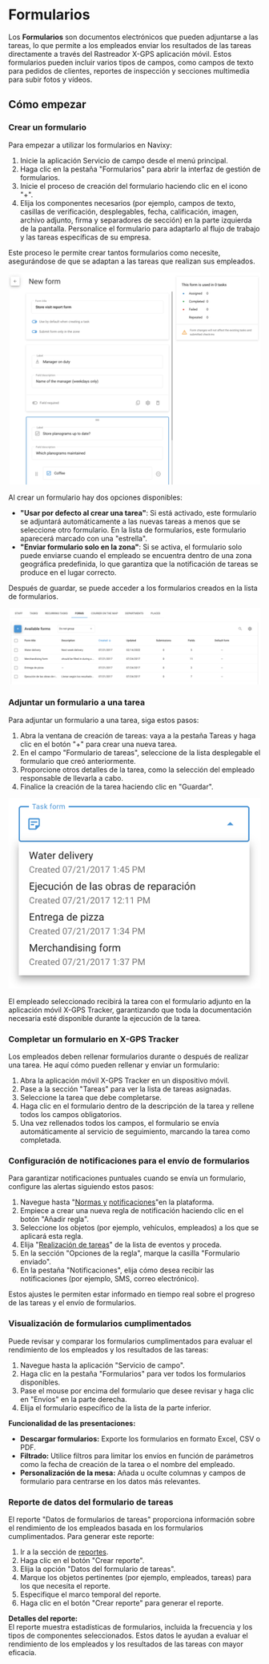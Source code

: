 # Formularios

Los **Formularios** son documentos electrónicos que pueden adjuntarse a las tareas, lo que permite a los empleados enviar los resultados de las tareas directamente a través del Rastreador X-GPS aplicación móvil. Estos formularios pueden incluir varios tipos de campos, como campos de texto para pedidos de clientes, reportes de inspección y secciones multimedia para subir fotos y vídeos.

## Cómo empezar

### Crear un formulario

Para empezar a utilizar los formularios en Navixy:

1. Inicie la aplicación Servicio de campo desde el menú principal.
2. Haga clic en la pestaña "Formularios" para abrir la interfaz de gestión de formularios.
3. Inicie el proceso de creación del formulario haciendo clic en el icono "+".
4. Elija los componentes necesarios (por ejemplo, campos de texto, casillas de verificación, desplegables, fecha, calificación, imagen, archivo adjunto, firma y separadores de sección) en la parte izquierda de la pantalla. Personalice el formulario para adaptarlo al flujo de trabajo y las tareas específicas de su empresa.

Este proceso le permite crear tantos formularios como necesite, asegurándose de que se adaptan a las tareas que realizan sus empleados.

![image-20240816-160834.png](attachments/image-20240816-160834.png)

Al crear un formulario hay dos opciones disponibles:

* **"Usar por defecto al crear una tarea"**: Si está activado, este formulario se adjuntará automáticamente a las nuevas tareas a menos que se seleccione otro formulario. En la lista de formularios, este formulario aparecerá marcado con una "estrella".
* **"Enviar formulario solo en la zona"**: Si se activa, el formulario solo puede enviarse cuando el empleado se encuentra dentro de una zona geográfica predefinida, lo que garantiza que la notificación de tareas se produce en el lugar correcto.

Después de guardar, se puede acceder a los formularios creados en la lista de formularios.

![image-20240816-155915.png](attachments/image-20240816-155915.png)

### Adjuntar un formulario a una tarea

Para adjuntar un formulario a una tarea, siga estos pasos:

1. Abra la ventana de creación de tareas: vaya a la pestaña Tareas y haga clic en el botón "+" para crear una nueva tarea.
2. En el campo "Formulario de tareas", seleccione de la lista desplegable el formulario que creó anteriormente.
3. Proporcione otros detalles de la tarea, como la selección del empleado responsable de llevarla a cabo.
4. Finalice la creación de la tarea haciendo clic en "Guardar".

![image-20240816-161010.png](attachments/image-20240816-161010.png)

El empleado seleccionado recibirá la tarea con el formulario adjunto en la aplicación móvil X-GPS Tracker, garantizando que toda la documentación necesaria esté disponible durante la ejecución de la tarea.

### Completar un formulario en X-GPS Tracker

Los empleados deben rellenar formularios durante o después de realizar una tarea. He aquí cómo pueden rellenar y enviar un formulario:

1. Abra la aplicación móvil X-GPS Tracker en un dispositivo móvil.
2. Pase a la sección "Tareas" para ver la lista de tareas asignadas.
3. Seleccione la tarea que debe completarse.
4. Haga clic en el formulario dentro de la descripción de la tarea y rellene todos los campos obligatorios.
5. Una vez rellenados todos los campos, el formulario se envía automáticamente al servicio de seguimiento, marcando la tarea como completada.

### Configuración de notificaciones para el envío de formularios

Para garantizar notificaciones puntuales cuando se envía un formulario, configure las alertas siguiendo estos pasos:

1. Navegue hasta "[Norm](../reglas-y-alertas/)[a](../../../../wiki/pages/createpage.action)[s y](../reglas-y-alertas/) [notifica](../../../../wiki/pages/createpage.action)[c](../reglas-y-alertas/)[ion](../../../../wiki/pages/createpage.action)[e](../reglas-y-alertas/)[s](../../../../wiki/pages/createpage.action)"en la plataforma.
2. Empiece a crear una nueva regla de notificación haciendo clic en el botón "Añadir regla".
3. Seleccione los objetos (por ejemplo, vehículos, empleados) a los que se aplicará esta regla.
4. Elija "[Realización de tareas](../reglas-y-alertas/programacin-y-expedicin/realizacin-de-tareas.md)" de la lista de eventos y proceda.
5. En la sección "Opciones de la regla", marque la casilla "Formulario enviado".
6. En la pestaña "Notificaciones", elija cómo desea recibir las notificaciones (por ejemplo, SMS, correo electrónico).

Estos ajustes le permiten estar informado en tiempo real sobre el progreso de las tareas y el envío de formularios.

### Visualización de formularios cumplimentados

Puede revisar y comparar los formularios cumplimentados para evaluar el rendimiento de los empleados y los resultados de las tareas:

1. Navegue hasta la aplicación "Servicio de campo".
2. Haga clic en la pestaña "Formularios" para ver todos los formularios disponibles.
3. Pase el mouse por encima del formulario que desee revisar y haga clic en "Envíos" en la parte derecha.
4. Elija el formulario específico de la lista de la parte inferior.

**Funcionalidad de las presentaciones:**

* **Descargar formularios:** Exporte los formularios en formato Excel, CSV o PDF.
* **Filtrado:** Utilice filtros para limitar los envíos en función de parámetros como la fecha de creación de la tarea o el nombre del empleado.
* **Personalización de la mesa:** Añada u oculte columnas y campos de formulario para centrarse en los datos más relevantes.

### Reporte de datos del formulario de tareas

El reporte "Datos de formularios de tareas" proporciona información sobre el rendimiento de los empleados basada en los formularios cumplimentados. Para generar este reporte:

1. Ir a la sección de [reportes](../reportes/).
2. Haga clic en el botón "Crear reporte".
3. Elija la opción "Datos del formulario de tareas".
4. Marque los objetos pertinentes (por ejemplo, empleados, tareas) para los que necesita el reporte.
5. Especifique el marco temporal del reporte.
6. Haga clic en el botón "Crear reporte" para generar el reporte.

**Detalles del reporte:**\
El reporte muestra estadísticas de formularios, incluida la frecuencia y los tipos de componentes seleccionados. Estos datos le ayudan a evaluar el rendimiento de los empleados y los resultados de las tareas con mayor eficacia.
